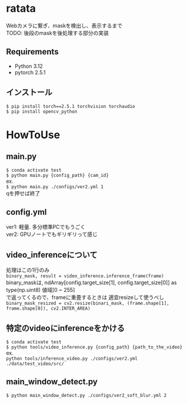# ratata  
Webカメラに繋ぎ、maskを検出し、表示するまで  
TODO: 後段のmaskを後処理する部分の実装  

## Requirements  
- Python 3.12  
- pytorch 2.5.1  

## インストール  
```$ pip install torch==2.5.1 torchvision torchaudio```  
```$ pip install opencv_python```  

# HowToUse  
## main.py  
```$ conda activate test```  
```$ python main.py {config_path} {cam_id}```  
ex.  
```$ python main.py ./configs/ver2.yml 1```  
qを押せば終了  

## config.yml  
ver1: 軽量. 多分標準PCでもうごく  
ver2: GPUノートでもギリギリって感じ  

## video_inferenceについて  
処理はこの1行のみ  
```binary_mask, result = video_inference.inference_frame(frame)```  
binary_maskは, ndArray[config.target_size[1], config.target_size[0]] as type(np.uint8) 値域[0 ~ 255]  
で返ってくるので、frameに重畳するときは 適宜resizeして使うべし  
```binary_mask_resized = cv2.resize(binari_mask, (frame.shape[1], frame.shape[0]), cv2.INTER_AREA)```  

## 特定のvideoにinferenceをかける  
```$ conda activate test```  
```$ python tools/video_inference.py {config_path} {path_to_the_video}```  
ex.  
```python tools/inference_video.py ./configs/ver2.yml ./data/test_video/src/```  

## main_window_detect.py  
```$ python main_window_detect.py ./configs/ver2_soft_blur.yml 2```  
